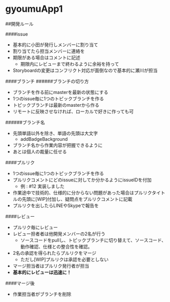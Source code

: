gyoumuApp1
==========
##開発ルール

####issue
* 基本的に小田が発行しメンバーに割り当て
* 割り当てたら担当メンバーに連絡を
* 期限がある場合はコメントに記述
  * 期限内にレビューまで終わるように余裕を持って
* Storyboardの変更はコンフリクト対応が面倒なので基本的に瀬川が担当

####ブランチ
######ブランチの切り方
* ブランチを作る前にmasterを最新の状態にする
* 1つのissue毎に1つのトピックブランチを作る
* トピックブランチは最新のmasterから作る
* リモートに反映させなければ、ローカルで好きに作っても可

######ブランチ名
* 先頭単語以外を除き、単語の先頭は大文字
   * addBadgeBackground
* ブランチ名から作業内容が把握できるように
* あとは個人の裁量に任せる

####プルリク
* 1つのissue毎に1つのトピックブランチを作る
* プルリクコメントにどのissueに対してか分かるようにissueIDを付加
  * 例 : #12 実装しました
* 作業途中で技術的、仕様的に分からない問題があった場合はプルリクタイトルの先頭に[WIP]付加し、疑問点をプルリクコメントに記載  
* プルリクを出したらLINEやSkypeで報告を

####レビュー
* プルリク毎にレビュー
* レビュー担者者は他開発メンバーの2名が行う
  * ソースコードをpullし、トピックブランチに切り替えて、ソースコード、動作確認、仕様との整合性を確認。
* 2名の承認を得られたらプルリクをマージ
  * ただし[WIP]プルリクは承認を必要としない
* マージ担当者はプルリク発行者が担当
* __基本的にレビューは迅速に！__

####マージ後
* 作業担当者がブランチを削除
